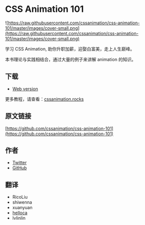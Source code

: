 # CSS Animation 101 

![https://raw.githubusercontent.com/cssanimation/css-animation-101/master/images/cover-small.png](https://raw.githubusercontent.com/cssanimation/css-animation-101/master/images/cover-small.png)

学习 CSS Animation, 助你升职加薪，迎娶白富美，走上人生巅峰。

本书理论与实践相结合，通过大量的例子来讲解 animation 的知识。

## 下载

* [Web version](https://cssanimation.rocks/css-animation-101/)

更多教程，请查看：[cssanimation.rocks](https://cssanimation.rocks)

## 原文链接

[https://github.com/cssanimation/css-animation-101](https://github.com/cssanimation/css-animation-101)

## 作者

+ [Twitter](https://twitter.com/cssanimation)
+ [GitHub](https://github.com/cssanimation)


## 翻译

- RicoLiu
- shiwenna
- xuanyuan
- [helloca](http://helloca.surge.sh/)
- lvlinlin
